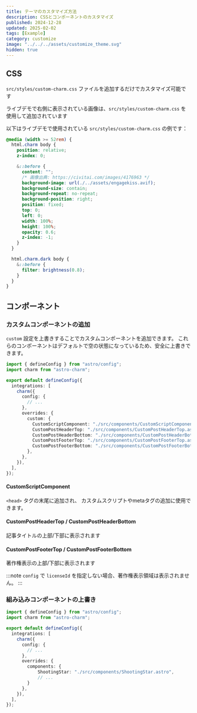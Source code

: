 ```yaml
---
title: テーマのカスタマイズ方法
description: CSSとコンポーネントのカスタマイズ
published: 2024-12-28
updated: 2025-02-02
tags: [Example]
category: customize
image: "../../../assets/customize_theme.svg"
hidden: true
---
```


## CSS

`src/styles/custom-charm.css` ファイルを追加するだけでカスタマイズ可能です

ライブデモで右側に表示されている画像は、`src/styles/custom-charm.css` を使用して追加されています

以下はライブデモで使用されている `src/styles/custom-charm.css` の例です：

```css
@media (width >= 52rem) {
  html.charm body {
    position: relative;
    z-index: 0;

    &::before {
      content: "";
      /* 画像出典: https://civitai.com/images/4176963 */
      background-image: url(./../assets/engagekiss.avif);
      background-size: contain;
      background-repeat: no-repeat;
      background-position: right;
      position: fixed;
      top: 0;
      left: 0;
      width: 100%;
      height: 100%;
      opacity: 0.6;
      z-index: -1;
    }
  }

  html.charm.dark body {
    &::before {
      filter: brightness(0.8);
    }
  }
}
```

## コンポーネント

### カスタムコンポーネントの追加

`custom` 設定を上書きすることでカスタムコンポーネントを追加できます。
これらのコンポーネントはデフォルトで空の状態になっているため、安全に上書きできます。

```ts
import { defineConfig } from "astro/config";
import charm from "astro-charm";

export default defineConfig({
  integrations: [
    charm({
      config: {
        // ...
      },
      overrides: {
        custom: {
          CustomScriptComponent: "./src/components/CustomScriptComponent.astro",
          CustomPostHeaderTop: "./src/components/CustomPostHeaderTop.astro",
          CustomPostHeaderBottom: "./src/components/CustomPostHeaderBottom.astro",
          CustomPostFooterTop: "./src/components/CustomPostFooterTop.astro",
          CustomPostFooterBottom: "./src/components/CustomPostFooterBottom.astro",
        },
      },
    }),
  ],
});
```

#### CustomScriptComponent

`<head>` タグの末尾に追加され、
カスタムスクリプトやmetaタグの追加に使用できます。

#### CustomPostHeaderTop / CustomPostHeaderBottom

記事タイトルの上部/下部に表示されます

#### CustomPostFooterTop / CustomPostFooterBottom

著作権表示の上部/下部に表示されます

:::note
`config` で `licenseId` を指定しない場合、著作権表示領域は表示されません。
:::

### 組み込みコンポーネントの上書き

```ts
import { defineConfig } from "astro/config";
import charm from "astro-charm";

export default defineConfig({
  integrations: [
    charm({
      config: {
        // ...
      },
      overrides: {
        components: {
            ShootingStar: "./src/components/ShootingStar.astro",
            // ...
        }
      },
    }),
  ],
});
```